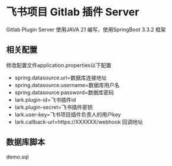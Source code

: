 # 飞书项目 Gitlab 插件 Server

Gitlab Plugin Server 使用JAVA 21 编写，使用SpringBoot 3.3.2 框架

## 相关配置 
修改配置文件application.properties以下配置
- spring.datasource.url=数据库连接地址
- spring.datasource.username=数据库用户名
- spring.datasource.password=数据库密码
- lark.plugin-id=飞书插件id
- lark.plugin-secret=飞书插件密钥
- lark.user-key=飞书项目插件负责人的用户key
- lark.callback-url=https://XXXXXX/webhook  回调地址

## 数据库脚本
demo.sql